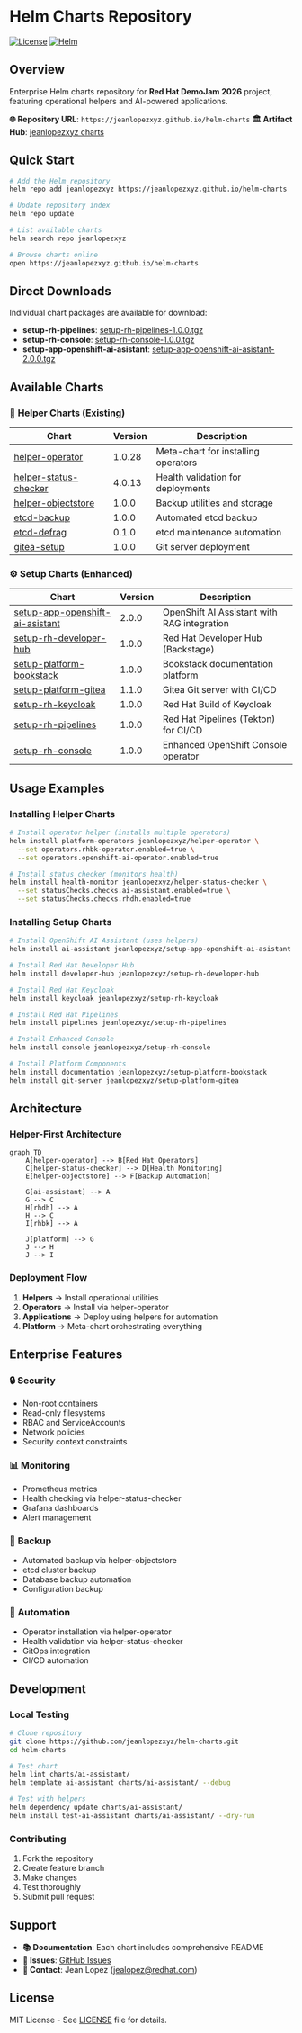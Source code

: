 # Helm Charts Repository

[![License](https://img.shields.io/badge/License-MIT-blue.svg)](LICENSE)
[![Helm](https://img.shields.io/badge/Helm-v3-blue)](https://helm.sh)

## Overview

Enterprise Helm charts repository for **Red Hat DemoJam 2026** project, featuring operational helpers and AI-powered applications.

**🌐 Repository URL**: `https://jeanlopezxyz.github.io/helm-charts`
**🏛️ Artifact Hub**: [jeanlopezxyz charts](https://artifacthub.io/packages/search?repo=jeanlopezxyz)

## Quick Start

```bash
# Add the Helm repository
helm repo add jeanlopezxyz https://jeanlopezxyz.github.io/helm-charts

# Update repository index
helm repo update

# List available charts
helm search repo jeanlopezxyz

# Browse charts online
open https://jeanlopezxyz.github.io/helm-charts
```

## Direct Downloads

Individual chart packages are available for download:

- **setup-rh-pipelines**: [setup-rh-pipelines-1.0.0.tgz](https://jeanlopezxyz.github.io/helm-charts/setup-rh-pipelines-1.0.0.tgz)
- **setup-rh-console**: [setup-rh-console-1.0.0.tgz](https://jeanlopezxyz.github.io/helm-charts/setup-rh-console-1.0.0.tgz)
- **setup-app-openshift-ai-asistant**: [setup-app-openshift-ai-asistant-2.0.0.tgz](https://jeanlopezxyz.github.io/helm-charts/setup-app-openshift-ai-asistant-2.0.0.tgz)

## Available Charts

### 🔧 **Helper Charts (Existing)**
| Chart | Version | Description |
|-------|---------|-------------|
| [helper-operator](charts/helper-operator/) | 1.0.28 | Meta-chart for installing operators |
| [helper-status-checker](charts/helper-status-checker/) | 4.0.13 | Health validation for deployments |
| [helper-objectstore](charts/helper-objectstore/) | 1.0.0 | Backup utilities and storage |
| [etcd-backup](charts/etcd-backup/) | 1.0.0 | Automated etcd backup |
| [etcd-defrag](charts/etcd-defrag/) | 0.1.0 | etcd maintenance automation |
| [gitea-setup](charts/gitea-setup/) | 1.0.0 | Git server deployment |

### ⚙️ **Setup Charts (Enhanced)**
| Chart | Version | Description |
|-------|---------|-------------|
| [setup-app-openshift-ai-asistant](charts/setup-app-openshift-ai-asistant/) | 2.0.0 | OpenShift AI Assistant with RAG integration |
| [setup-rh-developer-hub](charts/setup-rh-developer-hub/) | 1.0.0 | Red Hat Developer Hub (Backstage) |
| [setup-platform-bookstack](charts/setup-platform-bookstack/) | 1.0.0 | Bookstack documentation platform |
| [setup-platform-gitea](charts/setup-platform-gitea/) | 1.1.0 | Gitea Git server with CI/CD |
| [setup-rh-keycloak](charts/setup-rh-keycloak/) | 1.0.0 | Red Hat Build of Keycloak |
| [setup-rh-pipelines](charts/setup-rh-pipelines/) | 1.0.0 | Red Hat Pipelines (Tekton) for CI/CD |
| [setup-rh-console](charts/setup-rh-console/) | 1.0.0 | Enhanced OpenShift Console operator |

## Usage Examples

### Installing Helper Charts
```bash
# Install operator helper (installs multiple operators)
helm install platform-operators jeanlopezxyz/helper-operator \
  --set operators.rhbk-operator.enabled=true \
  --set operators.openshift-ai-operator.enabled=true

# Install status checker (monitors health)
helm install health-monitor jeanlopezxyz/helper-status-checker \
  --set statusChecks.checks.ai-assistant.enabled=true \
  --set statusChecks.checks.rhdh.enabled=true
```

### Installing Setup Charts
```bash
# Install OpenShift AI Assistant (uses helpers)
helm install ai-assistant jeanlopezxyz/setup-app-openshift-ai-asistant

# Install Red Hat Developer Hub
helm install developer-hub jeanlopezxyz/setup-rh-developer-hub

# Install Red Hat Keycloak
helm install keycloak jeanlopezxyz/setup-rh-keycloak

# Install Red Hat Pipelines
helm install pipelines jeanlopezxyz/setup-rh-pipelines

# Install Enhanced Console
helm install console jeanlopezxyz/setup-rh-console

# Install Platform Components
helm install documentation jeanlopezxyz/setup-platform-bookstack
helm install git-server jeanlopezxyz/setup-platform-gitea

```

## Architecture

### Helper-First Architecture
```mermaid
graph TD
    A[helper-operator] --> B[Red Hat Operators]
    C[helper-status-checker] --> D[Health Monitoring]
    E[helper-objectstore] --> F[Backup Automation]
    
    G[ai-assistant] --> A
    G --> C
    H[rhdh] --> A
    H --> C
    I[rhbk] --> A
    
    J[platform] --> G
    J --> H
    J --> I
```

### Deployment Flow
1. **Helpers** → Install operational utilities
2. **Operators** → Install via helper-operator
3. **Applications** → Deploy using helpers for automation
4. **Platform** → Meta-chart orchestrating everything

## Enterprise Features

### 🔒 **Security**
- Non-root containers
- Read-only filesystems
- RBAC and ServiceAccounts
- Network policies
- Security context constraints

### 📊 **Monitoring** 
- Prometheus metrics
- Health checking via helper-status-checker
- Grafana dashboards
- Alert management

### 💾 **Backup**
- Automated backup via helper-objectstore
- etcd cluster backup
- Database backup automation
- Configuration backup

### 🔄 **Automation**
- Operator installation via helper-operator
- Health validation via helper-status-checker
- GitOps integration
- CI/CD automation

## Development

### Local Testing
```bash
# Clone repository
git clone https://github.com/jeanlopezxyz/helm-charts.git
cd helm-charts

# Test chart
helm lint charts/ai-assistant/
helm template ai-assistant charts/ai-assistant/ --debug

# Test with helpers
helm dependency update charts/ai-assistant/
helm install test-ai-assistant charts/ai-assistant/ --dry-run
```

### Contributing
1. Fork the repository
2. Create feature branch
3. Make changes
4. Test thoroughly
5. Submit pull request

## Support

- **📚 Documentation**: Each chart includes comprehensive README
- **🐛 Issues**: [GitHub Issues](https://github.com/jeanlopezxyz/helm-charts/issues)
- **📧 Contact**: Jean Lopez (jealopez@redhat.com)

## License

MIT License - See [LICENSE](LICENSE) file for details.